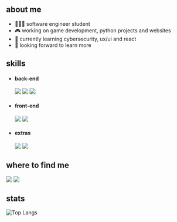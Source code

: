 <h2>about me</h2>

- 👩🏻‍💻 software engineer student
- 🎮 working on game development, python projects and websites
- 🧠 currently learning cybersecurity, ux/ui and react
- 🚀 looking forward to learn more

<h2>skills</h2>

- <h4>back-end</h4>
  
  <img src="https://img.shields.io/badge/JavaScript-F7DF1E?style=for-the-badge&logo=javascript&logoColor=black">
  <img src="https://img.shields.io/badge/Python-3776AB?style=for-the-badge&logo=python&logoColor=white">
  <img src="https://img.shields.io/badge/C%23-239120?style=for-the-badge&logo=c-sharp&logoColor=white">
  
- <h4>front-end</h4>
  
  <img src="https://img.shields.io/badge/html5-%23E34F26.svg?style=for-the-badge&logo=html5&logoColor=white">
  <img src="https://img.shields.io/badge/css3-%231572B6.svg?style=for-the-badge&logo=css3&logoColor=white">

- <h4>extras</h4>
  <img src="https://img.shields.io/badge/blender-%23F5792A.svg?style=for-the-badge&logo=blender&logoColor=white">
  <img src="https://img.shields.io/badge/Figma-A55EFF?style=for-the-badge&logo=figma&logoColor=white">


<h2>where to find me</h2>
<a href="mailto:analeticia.araujo05@gmail.com"><img src='https://img.shields.io/badge/Gmail-D14836?style=for-the-badge&logo=gmail&logoColor=white'></a>
<a href='https://www.codewars.com/users/leticiaraujo1'><img src='https://img.shields.io/badge/Codewars-B1361E?style=for-the-badge&logo=Codewars&logoColor=white'></a>

<h2>stats</h2>

![Top Langs](https://github-readme-stats.vercel.app/api/top-langs/?username=leticiaraujo1&layout=compact&theme=tokyonight&show_icons=true)

